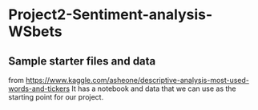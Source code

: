 # Project2-Sentiment-analysis-WSbets
## Sample starter files and data 
from https://www.kaggle.com/asheone/descriptive-analysis-most-used-words-and-tickers
It has a notebook and data that we can use as the starting point for our project.
